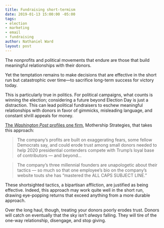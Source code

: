 ```yaml
---
title: Fundraising short-termism
date: 2019-01-13 15:00:00 -05:00
tags:
- election
- marketing
- email
- fundraising
author: Nathaniel Ward
layout: post
---
```


The nonprofits and political movements that endure are those that build meaningful relationships with their donors.

Yet the temptation remains to make decisions that are effective in the short run but catastrophic over time—to sacrifice long-term success for victory today.

This is particularly true in politics. For political campaigns, what counts is winning the election; considering a future beyond Election Day is just a distraction. This can lead political fundraisers to eschew meaningful relationships with donors in favor of gimmicks, misleading language, and constant shrill appeals for money.

[The *Washington Post* profiles one firm](https://www.washingtonpost.com/politics/how-a-little-known-democratic-firm-cashed-in-on-the-wave-of-midterm-money/2019/01/08/f91b04bc-fef5-11e8-862a-b6a6f3ce8199_story.html), Mothership Strategies, that takes this approach:

> The company’s profits are built on exaggerating fears, some fellow Democrats say, and could erode trust among small donors needed to help 2020 presidential contenders compete with Trump’s loyal base of contributors — and beyond…

> The company’s three millennial founders are unapologetic about their tactics — so much so that one employee’s bio on the company’s website touts she has “mastered the ALL CAPS SUBJECT LINE.”

These shortsighted tactics, a bipartisan affliction, are justified as being effective. Indeed, this approach may work quite well in the short run, drawing eye-popping returns that exceed anything from a more durable approach. 

Over the long haul, though, treating your donors poorly erodes trust. Donors will catch on eventually that the sky isn’t *always* falling. They will tire of the one-way relationship, disengage, and stop giving.
